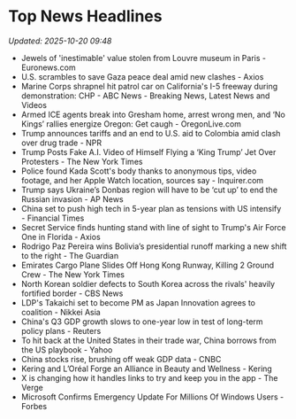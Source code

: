 # Top News Headlines

_Updated: 2025-10-20 09:48_

- Jewels of 'inestimable' value stolen from Louvre museum in Paris - Euronews.com
- U.S. scrambles to save Gaza peace deal amid new clashes - Axios
- Marine Corps shrapnel hit patrol car on California's I-5 freeway during demonstration: CHP - ABC News - Breaking News, Latest News and Videos
- Armed ICE agents break into Gresham home, arrest wrong men, and ‘No Kings’ rallies energize Oregon: Get caugh - OregonLive.com
- Trump announces tariffs and an end to U.S. aid to Colombia amid clash over drug trade - NPR
- Trump Posts Fake A.I. Video of Himself Flying a ‘King Trump’ Jet Over Protesters - The New York Times
- Police found Kada Scott's body thanks to anonymous tips, video footage, and her Apple Watch location, sources say - Inquirer.com
- Trump says Ukraine’s Donbas region will have to be ‘cut up’ to end the Russian invasion - AP News
- China set to push high tech in 5-year plan as tensions with US intensify - Financial Times
- Secret Service finds hunting stand with line of sight to Trump's Air Force One in Florida - Axios
- Rodrigo Paz Pereira wins Bolivia’s presidential runoff marking a new shift to the right - The Guardian
- Emirates Cargo Plane Slides Off Hong Kong Runway, Killing 2 Ground Crew - The New York Times
- North Korean soldier defects to South Korea across the rivals' heavily fortified border - CBS News
- LDP's Takaichi set to become PM as Japan Innovation agrees to coalition - Nikkei Asia
- China's Q3 GDP growth slows to one-year low in test of long-term policy plans - Reuters
- To hit back at the United States in their trade war, China borrows from the US playbook - Yahoo
- China stocks rise, brushing off weak GDP data - CNBC
- Kering and L’Oréal Forge an Alliance in Beauty and Wellness - Kering
- X is changing how it handles links to try and keep you in the app - The Verge
- Microsoft Confirms Emergency Update For Millions Of Windows Users - Forbes